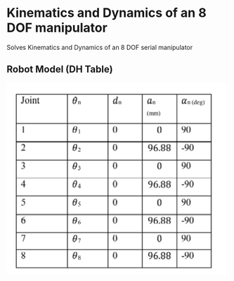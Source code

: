 # Kinematics and Dynamics of an 8 DOF manipulator
Solves Kinematics and Dynamics of an 8 DOF serial manipulator

## Robot Model (DH Table)

<img src="image1.png"> </img>
